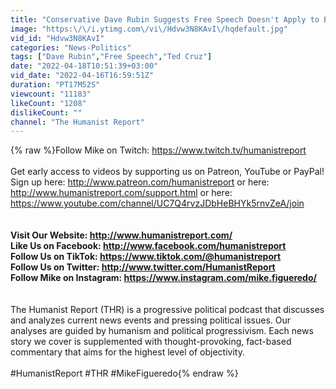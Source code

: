 ```yaml
---
title: "Conservative Dave Rubin Suggests Free Speech Doesn't Apply to Big Meanies"
image: "https:\/\/i.ytimg.com\/vi\/Hdvw3N8KAvI\/hqdefault.jpg"
vid_id: "Hdvw3N8KAvI"
categories: "News-Politics"
tags: ["Dave Rubin","Free Speech","Ted Cruz"]
date: "2022-04-18T10:51:39+03:00"
vid_date: "2022-04-16T16:59:51Z"
duration: "PT17M52S"
viewcount: "11183"
likeCount: "1208"
dislikeCount: ""
channel: "The Humanist Report"
---
```

{% raw %}Follow Mike on Twitch: <a rel="nofollow" target="blank" href="https://www.twitch.tv/humanistreport">https://www.twitch.tv/humanistreport</a><br /><br />Get early access to videos by supporting us on Patreon, YouTube or PayPal! Sign up here: <a rel="nofollow" target="blank" href="http://www.patreon.com/humanistreport">http://www.patreon.com/humanistreport</a> or here: <a rel="nofollow" target="blank" href="http://www.humanistreport.com/support.html">http://www.humanistreport.com/support.html</a> or here: <a rel="nofollow" target="blank" href="https://www.youtube.com/channel/UC7Q4rvzJDbHeBHYk5rnvZeA/join">https://www.youtube.com/channel/UC7Q4rvzJDbHeBHYk5rnvZeA/join</a><br /><br />**************<br />Visit Our Website: <a rel="nofollow" target="blank" href="http://www.humanistreport.com/">http://www.humanistreport.com/</a><br />Like Us on Facebook: <a rel="nofollow" target="blank" href="http://www.facebook.com/humanistreport">http://www.facebook.com/humanistreport</a><br />Follow Us on TikTok: <a rel="nofollow" target="blank" href="https://www.tiktok.com/@humanistreport">https://www.tiktok.com/@humanistreport</a><br />Follow Us on Twitter: <a rel="nofollow" target="blank" href="http://www.twitter.com/HumanistReport">http://www.twitter.com/HumanistReport</a><br />Follow Mike on Instagram: <a rel="nofollow" target="blank" href="https://www.instagram.com/mike.figueredo/">https://www.instagram.com/mike.figueredo/</a><br /><br />**************<br />The Humanist Report (THR) is a progressive political podcast that discusses and analyzes current news events and pressing political issues. Our analyses are guided by humanism and political progressivism. Each news story we cover is supplemented with thought-provoking, fact-based commentary that aims for the highest level of objectivity.<br /><br />#HumanistReport #THR #MikeFigueredo{% endraw %}
